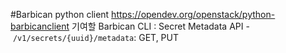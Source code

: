 #Barbican python client https://opendev.org/openstack/python-barbicanclient
기여할 Barbican CLI : Secret Metadata API - `/v1/secrets/{uuid}/metadata`: GET, PUT


